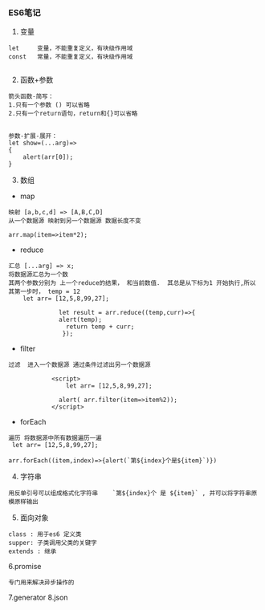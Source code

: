 ###  ES6笔记
1. 变量
```
let     变量，不能重复定义，有块级作用域
const   常量，不能重复定义，有块级作用域
 
```

2. 函数+参数
```
箭头函数-简写：
1.只有一个参数 () 可以省略
2.只有一个return语句，return和{}可以省略


参数-扩展-展开：
let show=(...arg)=>
{
    alert(arr[0]);
}
```
3. 数组
- map 
```
映射 [a,b,c,d] => [A,B,C,D]
从一个数据源 映射到另一个数据源 数据长度不变

arr.map(item=>item*2);
```
- reduce
```
汇总 [...arg] => x;
将数据源汇总为一个数
其两个参数分别为 上一个reduce的结果， 和当前数值.  其总是从下标为1 开始执行,所以其第一步时， temp = 12
    let arr= [12,5,8,99,27];

              let result = arr.reduce((temp,curr)=>{
              alert(temp);
                return temp + curr;
               });

```
- filter
```
过滤  进入一个数据源 通过条件过滤出另一个数据源

            <script>
                let arr= [12,5,8,99,27];

              alert( arr.filter(item=>item%2));
            </script>
```
- forEach
```
遍历 将数据源中所有数据遍历一遍
 let arr= [12,5,8,99,27];

arr.forEach((item,index)=>{alert(`第${index}个是${item}`)})

```


4. 字符串
```
用反单引号可以组成格式化字符串    `第${index}个 是 ${item}` , 并可以将字符串原模原样输出

```
5. 面向对象
```
class : 用于es6 定义类
supper: 子类调用父类的关键字
extends : 继承

```
6.promise
```
专门用来解决异步操作的

```
7.generator
8.json